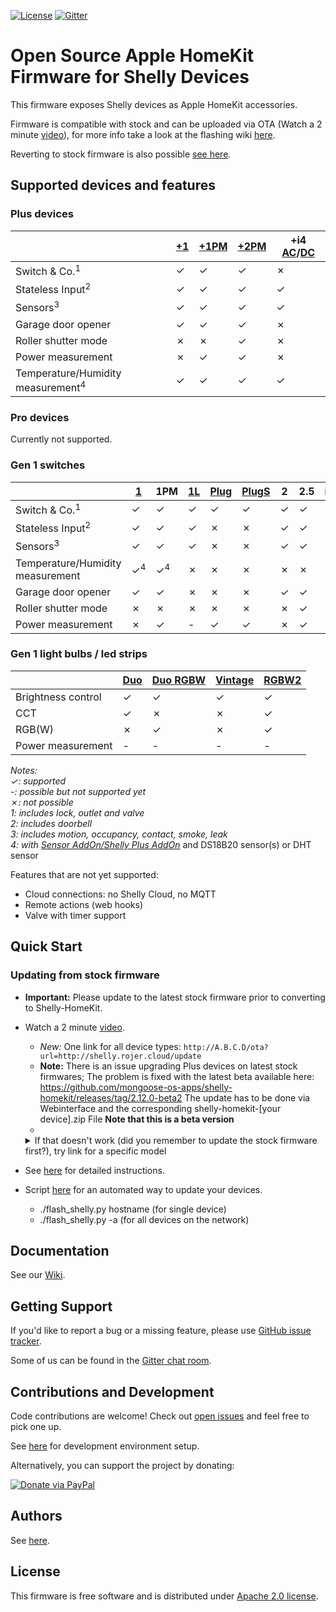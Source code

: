 [![License](https://img.shields.io/badge/License-Apache%202.0-blue.svg)](https://opensource.org/licenses/Apache-2.0)
[![Gitter](https://badges.gitter.im/shelly-homekit/community.svg)](https://gitter.im/shelly-homekit/community?utm_source=badge&utm_medium=badge&utm_campaign=pr-badge)

# Open Source Apple HomeKit Firmware for Shelly Devices

This firmware exposes Shelly devices as Apple HomeKit accessories.

Firmware is compatible with stock and can be uploaded via OTA (Watch a 2 minute [video](https://www.youtube.com/watch?v=BZc-kp4dDRw)), for more info take a look at the flashing wiki [here](https://github.com/mongoose-os-apps/shelly-homekit/wiki/Flashing#updating-from-stock-firmware).

Reverting to stock firmware is also possible [see here](https://github.com/mongoose-os-apps/shelly-homekit/wiki/Flashing#reverting-to-stock-firmware).

## Supported devices and features

### Plus devices

|                                            |[+1]|[+1PM]|[+2PM]|+i4 [AC]/[DC]|
|-                                           |-   |-     |-     |-            |
|Switch & Co.<sup>1</sup>                    |✓   |✓     |✓     |✗            |
|Stateless Input<sup>2</sup>                 |✓   |✓     |✓     |✓            |
|Sensors<sup>3</sup>                         |✓   |✓     |✓     |✓            |
|Garage door opener                          |✓   |✓     |✓     |✗            |
|Roller shutter mode                         |✗   |✗     |✓     |✗            |
|Power measurement                           |✗   |✓     |✓     |✗            |
|Temperature/Humidity measurement<sup>4</sup>|✓   |✓     |✓     |✓            |

### Pro devices

Currently not supported.

### Gen 1 switches

||[1]|1PM|[1L]|[Plug]|[PlugS]|2|2.5|i3|[UNI]|
|-|-|-|-|-|-|-|-|-|-|
|Switch & Co.<sup>1</sup>|✓|✓|✓|✓|✓|✓|✓|✗|✓|
|Stateless Input<sup>2</sup>|✓|✓|✓|✗|✗|✓|✓|✓|✓|
|Sensors<sup>3</sup>|✓|✓|✓|✗|✗|✓|✓|✓|✓|
|Temperature/Humidity measurement|✓<sup>4</sup>|✓<sup>4</sup>|✗|✗|✗|✗|✗|✗|-|
|Garage door opener|✓|✓|✗|✗|✗|✓|✓|✗|✓|
|Roller shutter mode|✗|✗|✗|✗|✗|✗|✓|✗|✗|
|Power measurement|✗|✓|-|✓|✓|✗|✓|✗|✗|

### Gen 1 light bulbs / led strips

||[Duo]|[Duo RGBW]|[Vintage]|[RGBW2]|
|-|-|-|-|-|
|Brightness control|✓|✓|✓|✓|
|CCT|✓|✗|✗|✓|
|RGB(W)|✗|✓|✗|✓|
|Power measurement|-|-|-|-|

_Notes:_  
_✓: supported_  
_-: possible but not supported yet_  
_✗: not possible_  
_1: includes lock, outlet and valve_  
_2: includes doorbell_  
_3: includes motion, occupancy, contact, smoke, leak_  
_4: with [Sensor AddOn/Shelly Plus AddOn](https://shop.shelly.cloud/temperature-sensor-addon-for-shelly-1-1pm-wifi-smart-home-automation#312)_ and DS18B20 sensor(s) or DHT sensor

Features that are not yet supported:
 * Cloud connections: no Shelly Cloud, no MQTT
 * Remote actions (web hooks)
 * Valve with timer support

## Quick Start

### Updating from stock firmware

  * **Important:** Please update to the latest stock firmware prior to converting to Shelly-HomeKit.

  * Watch a 2 minute [video](https://www.youtube.com/watch?v=BZc-kp4dDRw).

    * *New:* One link for all device types: `http://A.B.C.D/ota?url=http://shelly.rojer.cloud/update`
    * **Note:** There is an issue upgrading Plus devices on latest stock firmwares; The problem is fixed with the latest beta available here: https://github.com/mongoose-os-apps/shelly-homekit/releases/tag/2.12.0-beta2 The update has to be done via Webinterface and the corresponding shelly-homekit-[your device].zip File  **Note that this is a beta version**
    * 
    <details>
      <summary>If that doesn't work (did you remember to update the stock firmware first?), try link for a specific model</summary>
  
      * Shelly 1: `http://A.B.C.D/ota?url=http://rojer.me/files/shelly/shelly-homekit-Shelly1.zip`

      * Shelly 1L: `http://A.B.C.D/ota?url=http://rojer.me/files/shelly/shelly-homekit-Shelly1L.zip`

      * Shelly 1PM: `http://A.B.C.D/ota?url=http://rojer.me/files/shelly/shelly-homekit-Shelly1PM.zip`

      * Shelly 2: `http://A.B.C.D/ota?url=http://rojer.me/files/shelly/shelly-homekit-Shelly2.zip`  
        _Note: Not for Shelly Dimmer 2!_

      * Shelly 2.5: `http://A.B.C.D/ota?url=http://rojer.me/files/shelly/shelly-homekit-Shelly25.zip`

      * Shelly Duo: `http://A.B.C.D/ota?url=http://rojer.me/files/shelly/shelly-homekit-ShellyDuo.zip`

      * Shelly Duo RGBW (ColorBulb): `http://A.B.C.D/ota?url=http://rojer.me/files/shelly/shelly-homekit-ShellyColorBulb.zip`

      * Shelly i3: `http://A.B.C.D/ota?url=http://rojer.me/files/shelly/shelly-homekit-ShellyI3.zip`

      * Shelly Plug: `http://A.B.C.D/ota?url=http://rojer.me/files/shelly/shelly-homekit-ShellyPlug.zip`

      * Shelly Plug S: `http://A.B.C.D/ota?url=http://rojer.me/files/shelly/shelly-homekit-ShellyPlugS.zip`

      * Shelly Plus 1: `http://A.B.C.D/ota?url=http://rojer.me/files/shelly/shelly-homekit-ShellyPlus1.zip`
        _Note: The Shelly must have installed 0.10.0-beta3 or above to be flushed, please update first!_

      * Shelly Plus 1PM: `http://A.B.C.D/ota?url=http://rojer.me/files/shelly/shelly-homekit-ShellyPlus1PM.zip`
        _Note: The Shelly must have installed 0.10.0-beta3 or above to be flushed, please update first!_

      * Shelly Plus I4 AC & DC: `http://A.B.C.D/ota?url=http://rojer.me/files/shelly/shelly-homekit-ShellyPlusI4.zip`
        _Note: The Shelly must have installed 0.10.0-beta3 or above to be flushed, please update first!_

      * Shelly RGBW2: `http://A.B.C.D/ota?url=http://rojer.me/files/shelly/shelly-homekit-ShellyRGBW2.zip`  
        _Note: The Shelly must be in color mode to flash, flashing in white mode is not supported!_

      * Shelly UNI: `http://A.B.C.D/ota?url=http://rojer.me/files/shelly/shelly-homekit-ShellyUNI.zip`

      * Shelly Vintage: `http://A.B.C.D/ota?url=http://rojer.me/files/shelly/shelly-homekit-ShellyVintage.zip`
     </details>

  * See [here](https://github.com/mongoose-os-apps/shelly-homekit/wiki/Flashing#updating-from-stock-firmware) for detailed instructions.

  * Script [here](https://github.com/mongoose-os-apps/shelly-homekit/wiki/Flashing#Script) for an automated way to update your devices.
    * ./flash_shelly.py hostname  (for single device)
    * ./flash_shelly.py -a  (for all devices on the network)

## Documentation

See our [Wiki](https://github.com/mongoose-os-apps/shelly-homekit/wiki).

## Getting Support

If you'd like to report a bug or a missing feature, please use [GitHub issue tracker](https://github.com/mongoose-os-apps/shelly-homekit/issues).

Some of us can be found in the [Gitter chat room](https://gitter.im/shelly-homekit/community).

## Contributions and Development

Code contributions are welcome! Check out [open issues](https://github.com/mongoose-os-apps/shelly-homekit/issues) and feel free to pick one up.

See [here](https://github.com/mongoose-os-apps/shelly-homekit/wiki/Development) for development environment setup.

Alternatively, you can support the project by donating:

[![Donate via PayPal](https://www.paypalobjects.com/en_US/i/btn/btn_donate_SM.gif)](https://www.paypal.com/cgi-bin/webscr?cmd=_s-xclick&hosted_button_id=6KPSKWJDHVLB4)

## Authors

See [here](AUTHORS.md).

## License

This firmware is free software and is distributed under [Apache 2.0 license](LICENSE).

[1]: https://www.shelly.cloud/en/products/shop/1xs1
[+1]: https://www.shelly.cloud/en/products/shop/shelly-plus-1
[+1PM]: https://www.shelly.cloud/en/products/shop/shelly-plus-1-pm-2-pack/shelly-plus-1-pm
[+2PM]: https://www.shelly.cloud/en/products/shop/shelly-plus-2-pm
[1L]: https://www.shelly.cloud/en/products/shop/shelly-1l
[Plug]: https://www.shelly.cloud/en/products/shop/1xplug
[PlugS]: https://www.shelly.cloud/en/products/shop/shelly-plug-s
[AC]: https://www.shelly.cloud/en-de/products/product-overview/splusi4x1
[DC]: https://www.shelly.cloud/en-de/products/product-overview/shelly-plus-i4-dc
[UNI]: https://www.shelly.cloud/en/products/shop/shelly-uni-1
[RGBW2]: https://www.shelly.cloud/en/products/shop/shelly-rgbw2-1
[Duo RGBW]: https://www.shelly.cloud/en/search?query=%22Shelly+Duo+-+RGBW%22
[Duo]: https://www.shelly.cloud/en/search?query=%22Shelly+Duo%22
[Vintage]: https://www.shelly.cloud/en/search?query=vintage
